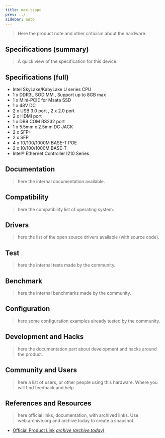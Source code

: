```yaml
---
title: max-tsppc
prev: ../
sidebar: auto
---
```


> Here the product note and other criticism about the hardware.

## Specifications (summary)

> A quick view of the specification for this device.

## Specifications (full)

 * Intel SkyLake/KabyLake U series CPU
 * 1 x DDR3L SODIMM , Support up to 8GB max
 * 1 x Mini-PCIE for Msata SSD
 * 1 x 48V DC 
 * 2 x USB 3.0 port , 2 x 2.0 port 
 * 2 x HDMI port 
 * 1 x DB9 COM RS232 port
 * 1 x 5.5mm x 2.5mm DC JACK
 * 2 x SFP+
 * 2 x SFP 
 * 4 x 10/100/1000M BASE-T POE
 * 2 x 10/100/1000M BASE-T
 * Intel® Ethernet Controller I210 Series

## Documentation

> here the internal documentation available.

## Compatibility

> here the compatibility list of operating system.

## Drivers

> here the list of the open source drivers available (with source
> code).

## Test

> here the internal tests made by the community.

## Benchmark

> here the internal benchmarks made by the community.

## Configuration

> here some configuration examples already tested by the community.

## Development and Hacks

> here the documentation part about development and hacks around the
> product.

## Community and Users

> here a list of users, or other people using this hardware. Where you
> will find feedback and help.

## References and Resources

> here official links, documentation, with archived links. Use
> web.archive.org and archive.today to create a snapshot.

 * [Official Product Link](http://www.tometek.com/product_more.asp?id=2824&class_name=POE%20Mini%20PC&class_id=581&sid=580)
   [*archive (archive.today)*](https://archive.ph/UUB4p)
